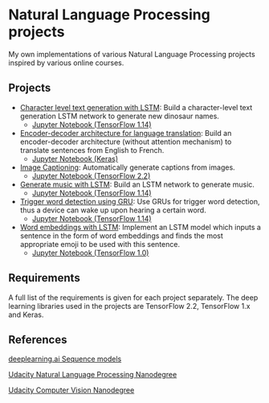 # Natural Language Processing projects
My own implementations of various Natural Language Processing projects inspired by various online courses.


## Projects
* [Character level text generation with LSTM](https://github.com/vgkortsas/RNN_LSTM_TensorFlow/tree/master/Character_level_text_generation_LSTM): Build a character-level text generation LSTM network to generate new dinosaur names.
    * [Jupyter Notebook (TensorFlow 1.14)](https://nbviewer.jupyter.org/github/vgkortsas/NLP_projects/blob/master/Character_level_text_generation_LSTM/Character_level_text_generation_LSTM.ipynb)
* [Encoder-decoder architecture for language translation](https://github.com/vgkortsas/NLP_projects/tree/master/Encoder_decoder_language_translation): Build an encoder-decoder architecture (without attention mechanism) to translate sentences from English to French.
    * [Jupyter Notebook (Keras)](https://nbviewer.jupyter.org/github/vgkortsas/NLP_projects/blob/master/Encoder_decoder_language_translation/Encoder_decoder_translation.ipynb)
* [Image Captioning](https://github.com/vgkortsas/NLP_projects/tree/master/Image_Captioning): Automatically generate captions from images.
    * [Jupyter Notebook (TensorFlow 2.2)](https://nbviewer.jupyter.org/github/vgkortsas/NLP_projects/blob/master/Image_Captioning/Image_Captioning.ipynb)
* [Generate music with LSTM](https://github.com/vgkortsas/RNN_LSTM_TensorFlow/tree/master/Generate_music_LSTM): Build an LSTM network to generate music.
    * [Jupyter Notebook (TensorFlow 1.14)](https://nbviewer.jupyter.org/github/vgkortsas/NLP_projects/blob/master/Generate_music_LSTM/Generate_music_with_LSTM.ipynb)
* [Trigger word detection using GRU](https://github.com/vgkortsas/RNN_LSTM_TensorFlow/tree/master/Trigger_word_detection_GRU): Use GRUs for trigger word detection, thus a device can wake up upon hearing a certain word.
    * [Jupyter Notebook (TensorFlow 1.14)](https://nbviewer.jupyter.org/github/vgkortsas/NLP_projects/blob/master/Trigger_word_detection_GRU/Trigger_word_detection_GRU.ipynb)
* [Word embeddings with LSTM](https://github.com/vgkortsas/RNN_LSTM_TensorFlow/tree/master/Word_embeddings_LSTM): Implement an LSTM model which inputs a sentence in the form of word embeddings and finds the most appropriate emoji to be used with this sentence.
    * [Jupyter Notebook (TensorFlow 1.0)](https://nbviewer.jupyter.org/github/vgkortsas/NLP_projects/blob/master/Word_embeddings_LSTM/Word_embeddings_LSTM.ipynb)
## Requirements
A full list of the requirements is given for each project separately. The deep learning libraries used in the projects are TensorFlow 2.2, TensorFlow 1.x and Keras.
## References

[deeplearning.ai Sequence models](https://www.coursera.org/learn/nlp-sequence-models)

[Udacity Natural Language Processing Nanodegree](https://www.udacity.com/course/natural-language-processing-nanodegree--nd892)

[Udacity Computer Vision Nanodegree](https://www.udacity.com/course/computer-vision-nanodegree--nd891)